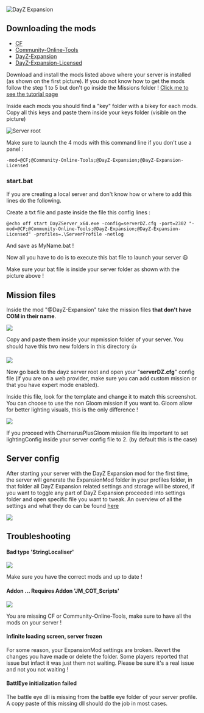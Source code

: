 ![DayZ Expansion](https://i.imgur.com/cTbqjAr.png)

## Downloading the mods
- [CF](https://steamcommunity.com/workshop/filedetails/?id=1559212036)
- [Community-Online-Tools](https://steamcommunity.com/workshop/filedetails/?id=1564026768)
- [DayZ-Expansion](https://steamcommunity.com/sharedfiles/filedetails/?id=2116151222)
- [DayZ-Expansion-Licensed](https://steamcommunity.com/workshop/filedetails/?id=2116157322)

Download and install the mods listed above where your server is installed (as shown on the first picture). If you do not know how to get the mods follow the step 1 to 5 but don't go inside the Missions folder ! [Click me to see the tutorial page](https://github.com/salutesh/DayZ-Expansion-Scripts/wiki/Setting-up-offline-mode#getting-the-mission)

Inside each mods you should find a "key" folder with a bikey for each mods. Copy all this keys and paste them inside your keys folder (visible on the picture)

![Server root](https://i.imgur.com/OEaEuf8.png)

Make sure to launch the 4 mods with this command line if you don't use a panel : 

`-mod=@CF;@Community-Online-Tools;@DayZ-Expansion;@DayZ-Expansion-Licensed`

### start.bat

If you are creating a local server and don't know how or where to add this lines do the following.

Create a txt file and paste inside the file this config lines :

`@echo off
start DayZServer_x64.exe -config=serverDZ.cfg -port=2302 "-mod=@CF;@Community-Online-Tools;@DayZ-Expansion;@DayZ-Expansion-Licensed" -profiles=.\ServerProfile -netlog`

And save as MyName.bat !

Now all you have to do is to execute this bat file to launch your server 😃 

Make sure your bat file is inside your server folder as shown with the picture above !

## Mission files

Inside the mod "@DayZ-Expansion" take the mission files **that don't have COM in their name**.

![](https://i.imgur.com/yVtrGnb.png)

Copy and paste them inside your mpmission folder of your server. You should have this two new folders in this directory 👍 

![](https://i.imgur.com/wk7ezm6.png)

Now go back to the dayz server root and open your "**serverDZ.cfg**" config file (if you are on a web provider, make sure you can add custom mission or that you have expert mode enabled).

Inside this file, look for the template and change it to match this screenshot. You can choose to use the non Gloom mission if you want to. Gloom allow for better lighting visuals, this is the only difference !

![](https://i.imgur.com/eS46Rtu.png)

If you proceed with ChernarusPlusGloom mission file its important to set lightingConfig inside your server config file to 2. (by default this is the case)

## Server config

After starting your server with the DayZ Expansion mod for the first time, the server will generate the ExpansionMod folder in your profiles folder, in that folder all DayZ Expansion related settings and storage will be stored, if you want to toggle any part of DayZ Expansion proceeded into settings folder and open specific file you want to tweak. An overview of all the settings and what they do can be found [here](https://github.com/salutesh/DayZ-Expansion-Scripts/wiki/Server-settings)

![](https://i.imgur.com/4uEMoWi.png)

## Troubleshooting
#### Bad type 'StringLocaliser'

![](https://i.imgur.com/uFUrx8h.png)

Make sure you have the correct mods and up to date !

#### Addon ... Requires Addon 'JM_COT_Scripts'

![](https://i.imgur.com/CH9X0zx.png)

You are missing CF or Community-Online-Tools, make sure to have all the mods on your server !

#### Infinite loading screen, server frozen

For some reason, your ExpansionMod settings are broken. Revert the changes you have made or delete the folder. Some players reported that issue but infact it was just them not waiting. Please be sure it's a real issue and not you not waiting !

#### BattlEye initialization failed

The battle eye dll is missing from the battle eye folder of your server profile. A copy paste of this missing dll should do the job in most cases.